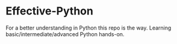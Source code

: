 # Effective-Python

For a better understanding in Python this repo is the way. Learning basic/intermediate/advanced Python hands-on.
